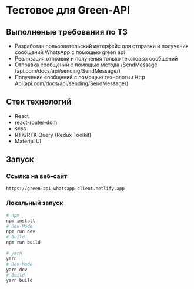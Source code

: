 # Тестовое для Green-API

## Выполненые требования по ТЗ
<ul>
  <li>Разработан пользовательский интерфейс для отправки и получения сообщений WhatsApp с помощью green api</li>
  <li>Реализация отправки и получения только текстовых сообщений</li>
  <li>Отправка сообщений с помощью метода /SendMessage (api.com/docs/api/sending/SendMessage/)</li>
  <li>Получение сообщений с помощью технологии Http Api(api.com/docs/api/sending/SendMessage/)</li>
</ul>

## Стек технологий 
<ul>
  <li>React</li>
  <li>react-router-dom</li>
  <li>scss</li>
  <li>RTK/RTK Query (Redux Toolkit)</li>
  <li>Material UI</li>
</ul>

## Запуск

### Ссылка на веб-сайт
```url
https://green-api-whatsapp-client.netlify.app
```

### Локальный запуск
```bash
# npm
npm install
# Dev-Mode
npm run dev
# Build
npm run build
```

```bash
# yarn 
yarn 
# Dev-Mode
yarn dev
# Build
yarn build
```
